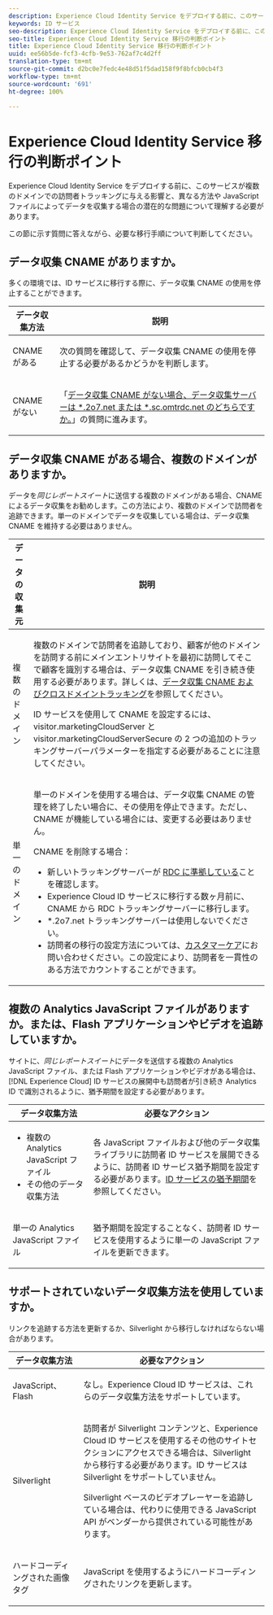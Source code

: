 ```yaml
---
description: Experience Cloud Identity Service をデプロイする前に、このサービスが複数のドメインでの訪問者トラッキングに与える影響と、異なる方法や JavaScript ファイルによってデータを収集する場合の潜在的な問題について理解する必要があります。
keywords: ID サービス
seo-description: Experience Cloud Identity Service をデプロイする前に、このサービスが複数のドメインでの訪問者トラッキングに与える影響と、異なる方法や JavaScript ファイルによってデータを収集する場合の潜在的な問題について理解する必要があります。
seo-title: Experience Cloud Identity Service 移行の判断ポイント
title: Experience Cloud Identity Service 移行の判断ポイント
uuid: ee56b5de-fcf3-4cfb-9e53-762af7c4d2ff
translation-type: tm+mt
source-git-commit: d2bc0e7fedc4e48d51f5dad158f9f8bfcb0cb4f3
workflow-type: tm+mt
source-wordcount: '691'
ht-degree: 100%

---
```



# Experience Cloud Identity Service 移行の判断ポイント

Experience Cloud Identity Service をデプロイする前に、このサービスが複数のドメインでの訪問者トラッキングに与える影響と、異なる方法や JavaScript ファイルによってデータを収集する場合の潜在的な問題について理解する必要があります。

この節に示す質問に答えながら、必要な移行手順について判断してください。

## データ収集 CNAME がありますか。

多くの環境では、ID サービスに移行する際に、データ収集 CNAME の使用を停止することができます。

<table id="table_13F7C1E3D64D4F86B0149C9D3B54AADD"> 
 <thead> 
  <tr> 
   <th colname="col1" class="entry"> データ収集方法 </th> 
   <th colname="col2" class="entry"> 説明 </th> 
  </tr> 
 </thead>
 <tbody> 
  <tr> 
   <td colname="col1"> <p>CNAME がある </p> </td> 
   <td colname="col2"> <p>次の質問を確認して、データ収集 CNAME の使用を停止する必要があるかどうかを判断します。 </p> </td> 
  </tr> 
  <tr> 
   <td colname="col1"> <p>CNAME がない </p> </td> 
   <td colname="col2"> <p>「<a href="../../reference/analytics-reference/migration-decisions.md#section-34dabde7780e4a339f134c0ca7768961" format="dita" scope="local">データ収集 CNAME がない場合、データ収集サーバーは *.2o7.net または *.sc.omtrdc.net のどちらですか。</a>」の質問に進みます。 </p> </td> 
  </tr> 
 </tbody> 
</table>

## データ収集 CNAME がある場合、複数のドメインがありますか。

データを&#x200B;*同じレポートスイート*&#x200B;に送信する複数のドメインがある場合、CNAME によるデータ収集をお勧めします。この方法により、複数のドメインで訪問者を追跡できます。単一のドメインでデータを収集している場合は、データ収集 CNAME を維持する必要はありません。

<table id="table_D132BCA243E54657AEC930559343FDD3"> 
 <thead> 
  <tr> 
   <th colname="col1" class="entry"> データの収集元 </th> 
   <th colname="col2" class="entry"> 説明 </th> 
  </tr> 
 </thead>
 <tbody> 
  <tr> 
   <td colname="col1"> <p>複数のドメイン </p> </td> 
   <td colname="col2"> <p>複数のドメインで訪問者を追跡しており、顧客が他のドメインを訪問する前にメインエントリサイトを最初に訪問してそこで顧客を識別する場合は、データ収集 CNAME を引き続き使用する必要があります。詳しくは、<a href="../../reference/analytics-reference/cname.md#concept-4df91f8a30ad4ec7a01eb943d579cc9d" format="dita" scope="local">データ収集 CNAME およびクロスドメイントラッキング</a>を参照してください。 </p> <p>ID サービスを使用して CNAME を設定するには、<span class="codeph">visitor.marketingCloudServer</span> と <span class="codeph">visitor.marketingCloudServerSecure</span> の 2 つの追加のトラッキングサーバーパラメーターを指定する必要があることに注意してください。 </p> </td> 
  </tr> 
  <tr> 
   <td colname="col1"> <p>単一のドメイン </p> </td> 
   <td colname="col2"> <p>単一のドメインを使用する場合は、データ収集 CNAME の管理を終了したい場合に、その使用を停止できます。ただし、CNAME が機能している場合には、変更する必要はありません。 </p> <p>CNAME を削除する場合： </p> 
    <ul id="ul_12CDECEFC7BB41A18895B507CAA42315"> 
     <li id="li_32E2CD3E58454E20A642BADE507AE86E">新しいトラッキングサーバーが <a href="https://docs.adobe.com/content/help/ja-JP/analytics/technotes/rdc/regional-data-collection.html" format="https" scope="external">RDC に準拠している</a>ことを確認します。 </li> 
     <li id="li_865BB6DAA3594EBBAB688E73C8343762"><span class="keyword">Experience Cloud</span> ID サービスに移行する数ヶ月前に、CNAME から RDC トラッキングサーバーに移行します。 </li> 
     <li id="li_284A015177554C848C8648DC5BBAA365"> <i></i><span class="codeph">*.2o7.net</span> トラッキングサーバーは使用しないでください。 </li> 
     <li id="li_B1ABF03DC46C42059F61542CDE0FE5A1">訪問者の移行の設定方法については、<a href="https://helpx.adobe.com/jp/marketing-cloud/contact-support.html" format="https" scope="external">カスタマーケア</a>にお問い合わせください。この設定により、訪問者を一貫性のある方法でカウントすることができます。 </li> 
    </ul> </td> 
  </tr> 
 </tbody> 
</table>

## 複数の Analytics JavaScript ファイルがありますか。または、Flash アプリケーションやビデオを追跡していますか。

サイトに、*同じレポートスイート*&#x200B;にデータを送信する複数の Analytics JavaScript ファイル、または Flash アプリケーションやビデオがある場合は、[!DNL Experience Cloud] ID サービスの展開中も訪問者が引き続き Analytics ID で識別されるように、猶予期間を設定する必要があります。

<table id="table_8A4EA063AF4345B69BC98537E2E702BA"> 
 <thead> 
  <tr> 
   <th colname="col1" class="entry"> データ収集方法 </th> 
   <th colname="col2" class="entry"> 必要なアクション </th> 
  </tr> 
 </thead>
 <tbody> 
  <tr> 
   <td colname="col1"> 
    <ul id="ul_910DD99E074E49C6907F86426EFA5BF2"> 
     <li id="li_4366CC8EB7A54A959568E3761ABBBF23">複数の Analytics JavaScript ファイル </li> 
     <li id="li_B8A8132019EA48088E4F37E36F153D76">その他のデータ収集方法 </li> 
    </ul> </td> 
   <td colname="col2"> <p>各 JavaScript ファイルおよび他のデータ収集ライブラリに訪問者 ID サービスを展開できるように、訪問者 ID サービス猶予期間を設定する必要があります。<a href="../../reference/analytics-reference/grace-period.md" format="dita" scope="local">ID サービスの猶予期間</a>を参照してください。 </p> </td> 
  </tr> 
  <tr> 
   <td colname="col1"> <p>単一の Analytics JavaScript ファイル </p> </td> 
   <td colname="col2"> <p>猶予期間を設定することなく、訪問者 ID サービスを使用するように単一の JavaScript ファイルを更新できます。 </p> </td> 
  </tr> 
 </tbody> 
</table>

## サポートされていないデータ収集方法を使用していますか。

リンクを追跡する方法を更新するか、Silverlight から移行しなければならない場合があります。

<table id="table_A72AEB92F48345DD83F136B9989F4EF9"> 
 <thead> 
  <tr> 
   <th colname="col1" class="entry"> データ収集方法 </th> 
   <th colname="col2" class="entry"> 必要なアクション </th> 
  </tr> 
 </thead>
 <tbody> 
  <tr> 
   <td colname="col1"> <p>JavaScript、Flash </p> </td> 
   <td colname="col2"> <p>なし。<span class="keyword">Experience Cloud</span> ID サービスは、これらのデータ収集方法をサポートしています。 </p> </td> 
  </tr> 
  <tr> 
   <td colname="col1"> <p>Silverlight </p> </td> 
   <td colname="col2"> <p>訪問者が Silverlight コンテンツと、<span class="keyword">Experience Cloud</span> ID サービスを使用するその他のサイトセクションにアクセスできる場合は、Silverlight から移行する必要があります。ID サービスは Silverlight をサポートしていません。 </p> <p> Silverlight ベースのビデオプレーヤーを追跡している場合は、代わりに使用できる JavaScript API がベンダーから提供されている可能性があります。 </p> </td> 
  </tr> 
  <tr> 
   <td colname="col1"> <p>ハードコーディングされた画像タグ </p> </td> 
   <td colname="col2"> <p>JavaScript を使用するようにハードコーディングされたリンクを更新します。 </p> </td> 
  </tr> 
 </tbody> 
</table>

